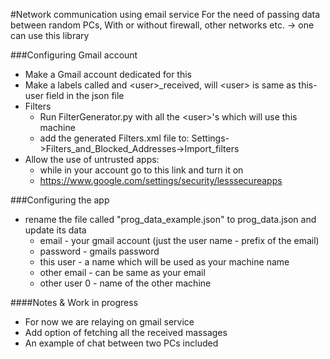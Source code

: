 #Network communication using email service
For the need of passing data between random PCs,
With or without firewall, other networks etc.  ->  one can use this library


###Configuring Gmail account
- Make a Gmail account dedicated for this
- Make a labels called <user> and \<user\>\_received, will \<user\> is same as this-user field in the json file
- Filters
    * Run FilterGenerator.py with all the \<user\>'s which will use this machine
    * add the generated Filters.xml file to:  Settings->Filters_and_Blocked_Addresses->Import_filters
- Allow the use of untrusted apps:
    * while in your account go to this link and turn it on
    * https://www.google.com/settings/security/lesssecureapps


###Configuring the app
- rename the file called "prog_data_example.json" to prog_data.json and update its data
  * email - your gmail account (just the user name - prefix of the email)
  * password - gmails password
  * this user - a name which will be used as your machine name
  * other email - can be same as your email
  * other user 0 - name of the other machine

####Notes & Work in progress
- For now we are relaying on gmail service
- Add option of fetching all the received massages
- An example of chat between two PCs included
